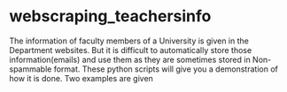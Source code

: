 # webscraping_teachersinfo
The information of faculty members of a University is given in the Department websites. But it is difficult to automatically store those information(emails) and use them as they are sometimes stored in Non-spammable format. These python scripts will give you a demonstration of how it is done. Two examples are given
